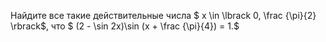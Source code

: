 Найдите все такие действительные числа $ x \in \lbrack 0, \frac {\pi}{2} \rbrack$, что $ (2 - \sin 2x)\sin (x + \frac {\pi}{4}) = 1.$